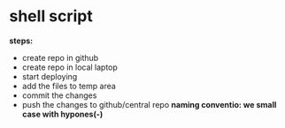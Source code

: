 # shell script

**steps:**
* create repo in github
* create repo in local laptop
* start deploying
* add the files to temp area
* commit the changes
* push the changes to github/central repo
**naming conventio: we small case with hypones(-)**
